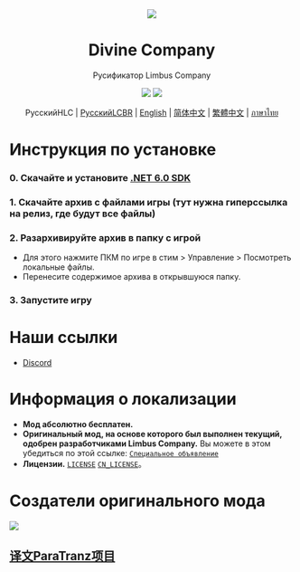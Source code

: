 <div align="center">
<a href="https://github.com/LocalizeLimbusCompany/LocalizeLimbusCompany">
   <img src="https://avatars.githubusercontent.com/u/129521269" />
</a>

# Divine Company
Русификатор Limbus Company

[![](https://img.shields.io/github/downloads/LocalizeLimbusCompany/LocalizeLimbusCompany/total.svg?label=Placeholder)](../../releases)
[![](https://img.shields.io/github/release/LocalizeLimbusCompany/LocalizeLimbusCompany.svg?label=Placeholder)](../../releases/latest)

РусскийHLC | [РусскийLCBR](https://github.com/Crescent-Corporation/LimbusCompanyBusRUS) | [English](./.github/EN_README.md) | [简体中文](https://github.com/LocalizeLimbusCompany/LocalizeLimbusCompany) | [繁體中文](https://github.com/SmallYuanSY/LocalizeLimbusCompany) | [ภาษาไทย](https://github.com/1ookilo/LocalizeLimbusCompanyTH)
</div>

# Инструкция по установке
### 0. Скачайте и установите [.NET 6.0 SDK](https://dotnet.microsoft.com/en-us/download/dotnet/thank-you/sdk-6.0.406-windows-x64-installer)
### 1. Скачайте архив с файлами игры (тут нужна гиперссылка на релиз, где будут все файлы)
### 2. Разархивируйте архив в папку с игрой
   - Для этого нажмите ПКМ по игре в стим > Управление > Посмотреть локальные файлы.
   - Перенесите содержимое архива в открывшуюся папку.
### 3. Запустите игру
# Наши ссылки
- [Discord]([https://jq.qq.com/?_wv=1027&k=5NE6Kvg2](https://discord.gg/SSZFWE4X)) 
# Информация о локализации
- **Мод абсолютно бесплатен.** 
- **Оригинальный мод, на основе которого был выполнен текущий, одобрен разработчиками Limbus Company.** Вы можете в этом убедиться по этой ссылке: [`Специальное объявление`](https://github.com/orgs/LocalizeLimbusCompany/discussions/70)
- **Лицензии.** [`LICENSE`](./LICENSE) [`CN_LICENSE`](./.github/CN_LICENSE)。
# Создатели оригинального мода
<a href="https://github.com/LocalizeLimbusCompany/LocalizeLimbusCompany/graphs/contributors">
  <img src="https://contrib.rocks/image?repo=LocalizeLimbusCompany/LocalizeLimbusCompany" />
</a>

## [译文ParaTranz项目](https://paratranz.cn/projects/6860/leaderboard)
